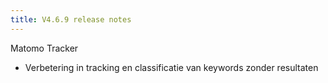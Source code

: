 ```yaml
---
title: V4.6.9 release notes
---
```


Matomo Tracker

- Verbetering in tracking en classificatie van keywords zonder resultaten
